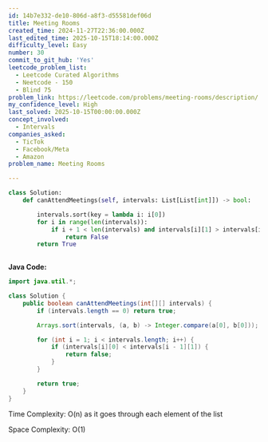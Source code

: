 ```yaml
---
id: 14b7e332-de10-806d-a8f3-d55581def06d
title: Meeting Rooms
created_time: 2024-11-27T22:36:00.000Z
last_edited_time: 2025-10-15T18:14:00.000Z
difficulty_level: Easy
number: 30
commit_to_git_hub: 'Yes'
leetcode_problem_list:
  - Leetcode Curated Algorithms
  - Neetcode - 150
  - Blind 75
problem_link: https://leetcode.com/problems/meeting-rooms/description/
my_confidence_level: High
last_solved: 2025-10-15T00:00:00.000Z
concept_involved:
  - Intervals
companies_asked:
  - TicTok
  - Facebook/Meta
  - Amazon
problem_name: Meeting Rooms

---
```


```python
class Solution:
    def canAttendMeetings(self, intervals: List[List[int]]) -> bool:

        intervals.sort(key = lambda i: i[0])
        for i in range(len(intervals)): 
            if i + 1 < len(intervals) and intervals[i][1] > intervals[i+1][0]:  
                return False
        return True
        
```

**Java Code:**

```java
import java.util.*;

class Solution {
    public boolean canAttendMeetings(int[][] intervals) {
        if (intervals.length == 0) return true;

        Arrays.sort(intervals, (a, b) -> Integer.compare(a[0], b[0]));

        for (int i = 1; i < intervals.length; i++) {
            if (intervals[i][0] < intervals[i - 1][1]) {
                return false;
            }
        }

        return true;
    }
}

```

Time Complexity: O(n) as it goes through each element of the list

Space Complexity: O(1)
